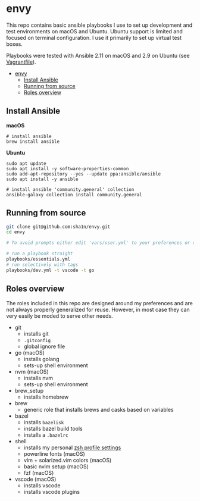 # envy
This repo contains basic ansible playbooks I use to set up development and test environments on macOS and Ubuntu.
Ubuntu support is limited and focused on terminal configuration. I use it primarily to set up virtual test boxes.

Playbooks were tested with Ansible 2.11 on macOS and 2.9 on Ubuntu (see [Vagrantfile](testbox/Vagrantfile)).

- [envy](#envy)
  - [Install Ansible](#install-ansible)
  - [Running from source](#running-from-source)
  - [Roles overview](#roles-overview)

## Install Ansible
**macOS**
```
# install ansible
brew install ansible
```

**Ubuntu**
```
sudo apt update
sudo apt install -y software-properties-common
sudo add-apt-repository --yes --update ppa:ansible/ansible
sudo apt install -y ansible

# install ansible 'community.general' collection
ansible-galaxy collection install community.general
```

## Running from source

```bash
git clone git@github.com:sha1n/envy.git
cd envy

# To avoid prompts either edit 'vars/user.yml' to your preferences or use --extra-vars="<name>=<valu>" 

# run a playbook straight 
playbooks/essentials.yml
# run selectively with tags
playbooks/dev.yml -t vscode -t go
```

## Roles overview
The roles included in this repo are designed around my preferences and are not always properly generalized for reuse. However, in most case they can very easily be moded to serve other needs.

- git
  - installs git
  - `.gitconfig`
  - global ignore file
- go (macOS)
  - installs golang
  - sets-up shell environment
- nvm (macOS)
  - installs nvm
  - sets-up shell environment
- brew_setup
  - installs homebrew
- brew
  - generic role that installs brews and casks based on variables
- bazel
  - installs `bazelisk` 
  - installs bazel build tools
  - installs a `.bazelrc` 
- shell 
  - installs my personal [zsh profile settings](https://github.com/sha1n/profile)
  - powerline fonts (macOS)
  - vim + solarized.vim colors (macOS)
  - basic nvim setup (macOS)
  - fzf (macOS)
- vscode (macOS)
  - installs vscode
  - installs vscode plugins
